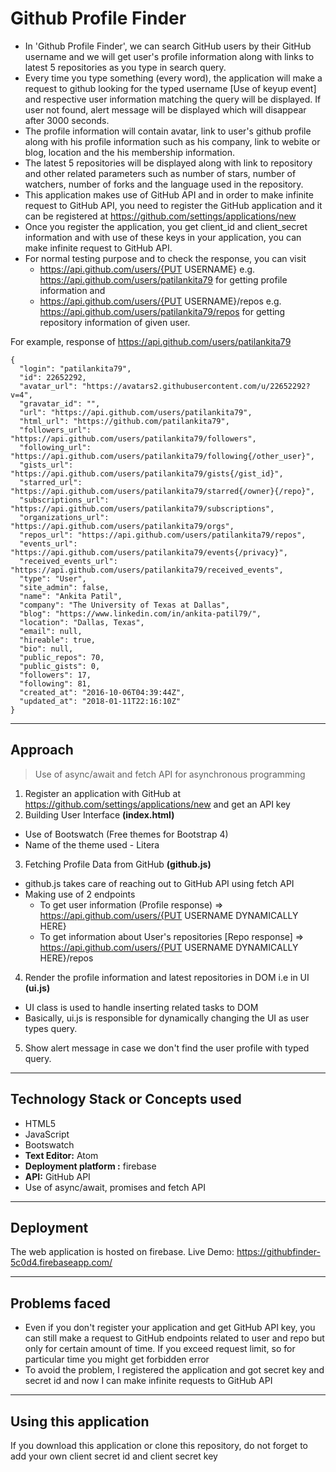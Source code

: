 # Github Profile Finder

- In 'Github Profile Finder', we can search GitHub users by their GitHub username and we will get user's profile information along with links to latest 5 repositories as you type in search query.
- Every time you type something (every word), the application will make a request to github looking for the typed username [Use of keyup event] and respective user information matching the query will be displayed. If user not found, alert message will be displayed which will disappear after 3000 seconds.
- The profile information will contain avatar, link to user's github profile along with his profile information such as his company, link to webite or blog, location and the his membership information.
- The latest 5 repositories will be displayed along with link to repository and other related  parameters such as number of stars, number of watchers, number of forks and the language used in the repository.
- This application makes use of GitHub API and in order to make infinite request to GitHub API, you need to register the GitHub application and it can be registered at https://github.com/settings/applications/new
- Once you register the application, you get client_id and client_secret information and with use of these keys in your application, you can make infinite request to GitHub API.
- For normal testing purpose and to check the response, you can visit
  -  https://api.github.com/users/{PUT USERNAME} e.g. https://api.github.com/users/patilankita79 for getting profile information and 
  - https://api.github.com/users/{PUT USERNAME}/repos e.g. https://api.github.com/users/patilankita79/repos for getting repository information of given user.

For example, response of https://api.github.com/users/patilankita79

```
{
  "login": "patilankita79",
  "id": 22652292,
  "avatar_url": "https://avatars2.githubusercontent.com/u/22652292?v=4",
  "gravatar_id": "",
  "url": "https://api.github.com/users/patilankita79",
  "html_url": "https://github.com/patilankita79",
  "followers_url": "https://api.github.com/users/patilankita79/followers",
  "following_url": "https://api.github.com/users/patilankita79/following{/other_user}",
  "gists_url": "https://api.github.com/users/patilankita79/gists{/gist_id}",
  "starred_url": "https://api.github.com/users/patilankita79/starred{/owner}{/repo}",
  "subscriptions_url": "https://api.github.com/users/patilankita79/subscriptions",
  "organizations_url": "https://api.github.com/users/patilankita79/orgs",
  "repos_url": "https://api.github.com/users/patilankita79/repos",
  "events_url": "https://api.github.com/users/patilankita79/events{/privacy}",
  "received_events_url": "https://api.github.com/users/patilankita79/received_events",
  "type": "User",
  "site_admin": false,
  "name": "Ankita Patil",
  "company": "The University of Texas at Dallas",
  "blog": "https://www.linkedin.com/in/ankita-patil79/",
  "location": "Dallas, Texas",
  "email": null,
  "hireable": true,
  "bio": null,
  "public_repos": 70,
  "public_gists": 0,
  "followers": 17,
  "following": 81,
  "created_at": "2016-10-06T04:39:44Z",
  "updated_at": "2018-01-11T22:16:10Z"
}
```

<hr>

## Approach

<blockquote>Use of async/await and fetch API for asynchronous programming</blockquote>

1. Register an application with GitHub at https://github.com/settings/applications/new and get an API key
2. Building User Interface **(index.html)**
  - Use of Bootswatch (Free themes for Bootstrap 4)
  - Name of the theme used - Litera
3. Fetching Profile Data from GitHub **(github.js)**
  - github.js takes care of reaching out to GitHub API using fetch API
  - Making use of 2 endpoints 
    - To get user information (Profile response) =>  https://api.github.com/users/{PUT USERNAME DYNAMICALLY HERE}
    - To get information about User's repositories [Repo response] => https://api.github.com/users/{PUT USERNAME DYNAMICALLY HERE}/repos
4. Render the profile information and latest repositories in DOM i.e in UI **(ui.js)**
  - UI class is used to handle inserting related tasks to DOM
  - Basically, ui.js is responsible for dynamically changing the UI as user types query.
5. Show alert message in case we don't find the user profile with typed query.

<hr>

## Technology Stack or Concepts used

- HTML5
- JavaScript
- Bootswatch
- **Text Editor:** Atom
- **Deployment platform :** firebase
- **API:** GitHub API
- Use of async/await, promises and fetch API

<hr>

## Deployment

The web application is hosted on firebase. 
Live Demo: https://githubfinder-5c0d4.firebaseapp.com/

<hr>

## Problems faced

- Even if you don't register your application and get GitHub API key, you can still make a request to GitHub endpoints related to user and repo but only for certain amount of time. If you exceed request limit, so for particular time you might get forbidden error
- To avoid the problem, I registered the application and got secret key and secret id and now I can make infinite requests to GitHub API

<hr>

## Using this application

If you download this application or clone this repository, do not forget to add your own client secret id and client secret key
   
